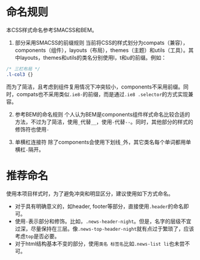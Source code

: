# 命名规则
本CSS样式命名参考SMACSS和BEM。

1. 部分采用SMACSS的前缀规则
当前将CSS的样式划分为compats（兼容），components（组件），layouts（布局），themes（主题）和utils（工具）。其中layouts，themes和utils的类名分别使用l，t和u的前缀。例如：

```css
/* 三栏布局 */
.l-col3 {}
```

而为了简洁，且考虑到组件复用情况下冲突较小，components不采用前缀。同时，compats也不采用类似`.ie8-`的前缀，而是通过`.ie8 .selector`的方式实现兼容。

2. 参考BEM的命名规则
个人认为BEM是components组件样式命名比较合适的方法，不过为了简洁，使用`_`代替`__`，使用`-`代替`--`。同时，其他部分的样式的修饰符也使用`-`

3. 单横杠连接符
除了components会使用下划线`_`外，其它类名每个单词都用单横杠`-`隔开。

# 推荐命名
使用本项目样式时，为了避免冲突和明显区分，建议使用如下方式命名。
* 对于具有明确意义的，如header, footer等部分，直接使用`.header`的命名即可。
* 使用`-`表示部分和修饰。比如，`.news-header-night`。但是，名字的层级不宜过深，尽量保持在三层。像`.news-top-header-night`就有点过于繁琐了，应该考虑`top`是否必要。
* 对于html结构基本不变的部分，使用`类名 标签名`比如`.news-list li`也未尝不可。
